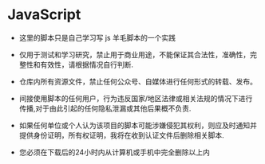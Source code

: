 # JavaScript
* 这里的脚本只是自己学习写 js 羊毛脚本的一个实践

* 仅用于测试和学习研究，禁止用于商业用途，不能保证其合法性，准确性，完整性和有效性，请根据情况自行判断.

* 仓库内所有资源文件，禁止任何公众号、自媒体进行任何形式的转载、发布。

* 间接使用脚本的任何用户，行为违反国家/地区法律或相关法规的情况下进行传播,对于由此引起的任何隐私泄漏或其他后果概不负责.

* 如果任何单位或个人认为该项目的脚本可能涉嫌侵犯其权利，则应及时通知并提供身份证明，所有权证明，我将在收到认证文件后删除相关脚本.

* 您必须在下载后的24小时内从计算机或手机中完全删除以上内
